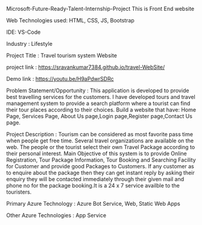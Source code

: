 Microsoft-Future-Ready-Talent-Internship-Project
This is  Front End website 

Web Technologies used: HTML, CSS, JS, Bootstrap

IDE: VS-Code

Industry : Lifestyle

Project Title : Travel tourism system Website 

project link : https://sravankumar7384.github.io/travel-WebSite/

Demo link : https://youtu.be/H9aPdwrSDRc

Problem Statement/Opportunity : This application is developed to provide best travelling services for the customers. I have developed tours and travel management system to provide a search platform where a tourist can find their tour places according to their choices. Build a website that have: Home Page, Services Page, About Us page,Login page,Register page,Contact Us page.

Project Description : Tourism can be considered as most favorite pass time when people get free time. Several travel organizations are available on the web. The people or the tourist select their own Travel Package according to their personal interest. Main Objective of this system is to provide Online Registration, Tour Package Information, Tour Booking and Searching Facility for Customer and provide good Packages to Customers. If any customer as to enquire about the package then they can get instant reply by asking their enquiry they will be contacted immediately through their given mail and phone no for the package booking.It is a 24 x 7 service availble to the touristers.

Primary Azure Technology :  Azure Bot Service, Web, Static Web Apps

Other Azure Technologies : App Service
